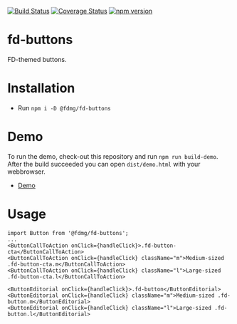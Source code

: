 [![Build Status](https://travis-ci.org/FDMediagroep/fd-ts-react-buttons.svg?branch=master)](https://travis-ci.org/FDMediagroep/fd-ts-react-buttons)
[![Coverage Status](https://coveralls.io/repos/github/FDMediagroep/fd-ts-react-buttons/badge.svg?branch=master)](https://coveralls.io/github/FDMediagroep/fd-ts-react-buttons?branch=master)
[![npm version](https://badge.fury.io/js/%40fdmg%2Ffd-buttons.svg)](https://badge.fury.io/js/%40fdmg%2Ffd-buttons)


# fd-buttons
FD-themed buttons.

# Installation
* Run `npm i -D @fdmg/fd-buttons`

# Demo
To run the demo, check-out this repository and run `npm run build-demo`.
After the build succeeded you can open `dist/demo.html` with your webbrowser.
* [Demo](http://static.fd.nl/react/buttons/demo.html)

# Usage
```
import Button from '@fdmg/fd-buttons';
...
<ButtonCallToAction onClick={handleClick}>.fd-button-cta</ButtonCallToAction>
<ButtonCallToAction onClick={handleClick} className="m">Medium-sized .fd-button-cta.m</ButtonCallToAction>
<ButtonCallToAction onClick={handleClick} className="l">Large-sized .fd-button-cta.l</ButtonCallToAction>

<ButtonEditorial onClick={handleClick}>.fd-button</ButtonEditorial>
<ButtonEditorial onClick={handleClick} className="m">Medium-sized .fd-button.m</ButtonEditorial>
<ButtonEditorial onClick={handleClick} className="l">Large-sized .fd-button.l</ButtonEditorial>
```
